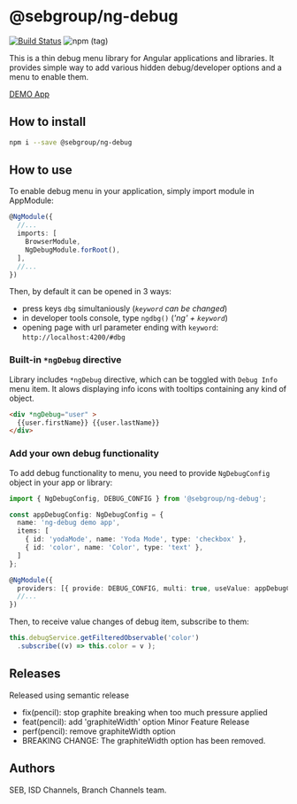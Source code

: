 # @sebgroup/ng-debug

[![Build Status](https://travis-ci.com/sebgroup/ng-debug.svg?token=o3pCqnRaRpu27HBJhsyh&branch=master)](https://travis-ci.com/sebgroup/ng-debug)
![npm (tag)](https://img.shields.io/npm/v/@sebgroup/ng-debug/latest.svg)

This is a thin debug menu library for Angular applications and libraries.
It provides simple way to add various hidden debug/developer options and a menu to enable them.

[DEMO App](https://sebgroup.github.io/ng-debug/)

## How to install

```bash
npm i --save @sebgroup/ng-debug
```

## How to use

To enable debug menu in your application, simply import module in AppModule:

```ts
@NgModule({
  //...
  imports: [
    BrowserModule,
    NgDebugModule.forRoot(),
  ],
  //...
})
```

Then, by default it can be opened in 3 ways:

* press keys `dbg` simultaniously (*`keyword` can be changed*)
* in developer tools console, type `ngdbg()` (*'ng' + `keyword`*)
* opening page with url parameter ending with `keyword`: `http://localhost:4200/#dbg`

### Built-in `*ngDebug` directive

Library includes `*ngDebug` directive, 
which can be toggled with `Debug Info` menu item.
It alows displaying info icons with tooltips containing any kind of object.

```html
<div *ngDebug="user" >
  {{user.firstName}} {{user.lastName}}
</div>
```

### Add your own debug functionality

To add debug functionality to menu, you need to provide `NgDebugConfig` object in your app or library:

```ts
import { NgDebugConfig, DEBUG_CONFIG } from '@sebgroup/ng-debug';

const appDebugConfig: NgDebugConfig = {
  name: 'ng-debug demo app',
  items: [
    { id: 'yodaMode', name: 'Yoda Mode', type: 'checkbox' },
    { id: 'color', name: 'Color', type: 'text' },
  ]
};

@NgModule({
  providers: [{ provide: DEBUG_CONFIG, multi: true, useValue: appDebugConfig }],
  //...
})
```

Then, to receive value changes of debug item, subscribe to them:

```ts
this.debugService.getFilteredObservable('color')
  .subscribe((v) => this.color = v );
```

## Releases

Released using semantic release

* fix(pencil): stop graphite breaking when too much pressure applied
* feat(pencil): add 'graphiteWidth' option	Minor Feature Release
* perf(pencil): remove graphiteWidth option
* BREAKING CHANGE: The graphiteWidth option has been removed.

## Authors

SEB, ISD Channels, Branch Channels team.
 
